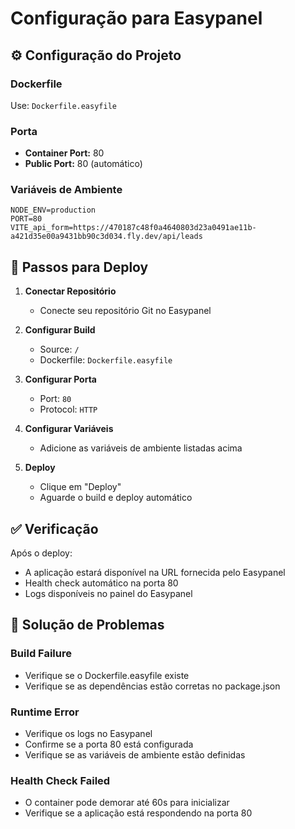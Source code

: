 # Configuração para Easypanel

## ⚙️ Configuração do Projeto

### Dockerfile
Use: `Dockerfile.easyfile`

### Porta
- **Container Port:** 80
- **Public Port:** 80 (automático)

### Variáveis de Ambiente
```env
NODE_ENV=production
PORT=80
VITE_api_form=https://470187c48f0a4640803d23a0491ae11b-a421d35e00a9431bb90c3d034.fly.dev/api/leads
```

## 🚀 Passos para Deploy

1. **Conectar Repositório**
   - Conecte seu repositório Git no Easypanel

2. **Configurar Build**
   - Source: `/`
   - Dockerfile: `Dockerfile.easyfile`

3. **Configurar Porta**
   - Port: `80`
   - Protocol: `HTTP`

4. **Configurar Variáveis**
   - Adicione as variáveis de ambiente listadas acima

5. **Deploy**
   - Clique em "Deploy"
   - Aguarde o build e deploy automático

## ✅ Verificação

Após o deploy:
- A aplicação estará disponível na URL fornecida pelo Easypanel
- Health check automático na porta 80
- Logs disponíveis no painel do Easypanel

## 🔧 Solução de Problemas

### Build Failure
- Verifique se o Dockerfile.easyfile existe
- Verifique se as dependências estão corretas no package.json

### Runtime Error
- Verifique os logs no Easypanel
- Confirme se a porta 80 está configurada
- Verifique se as variáveis de ambiente estão definidas

### Health Check Failed
- O container pode demorar até 60s para inicializar
- Verifique se a aplicação está respondendo na porta 80
